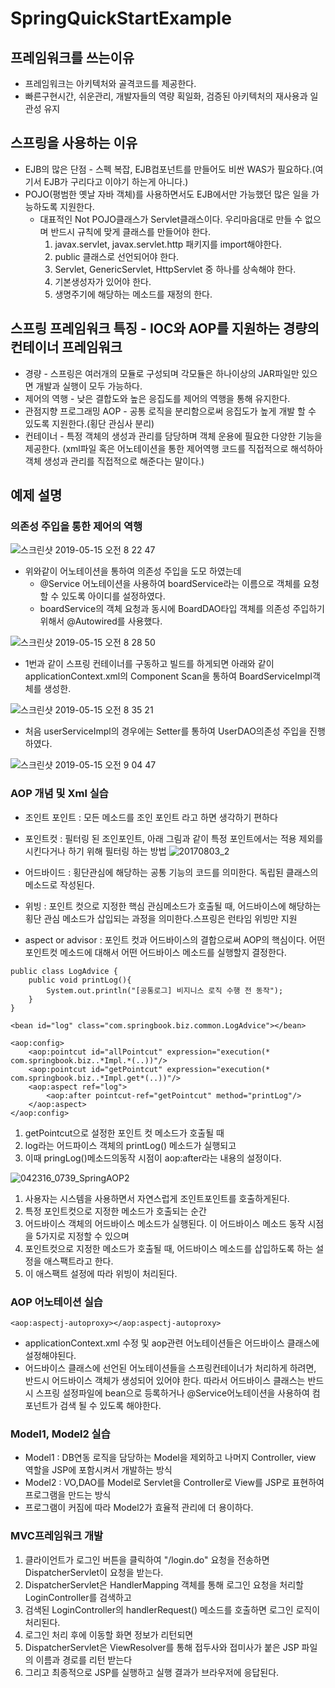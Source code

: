 # SpringQuickStartExample

## 프레임워크를 쓰는이유
* 프레임워크는 아키텍처와 골격코드를 제공한다.
* 빠른구현시간, 쉬운관리, 개발자들의 역량 획일화, 검증된 아키텍처의 재사용과 일관성 유지

## 스프링을 사용하는 이유
* EJB의 많은 단점 - 스펙 복잡, EJB컴포넌트를 만들어도 비싼 WAS가 필요하다.(여기서 EJB가 구리다고 이야기 하는게 아니다.)
* POJO(평범한 옛날 자바 객체)를 사용하면서도 EJB에서만 가능했던 많은 일을 가능하도록 지원한다.
    * 대표적인 Not POJO클래스가 Servlet클래스이다. 우리마음대로 만들 수 없으며 반드시 규칙에 맞게 클래스를 만들어야 한다.
        1. javax.servlet, javax.servlet.http 패키지를 import해야한다.
        2. public 클래스로 선언되어야 한다.
        3. Servlet, GenericServlet, HttpServlet 중 하나를 상속해야 한다.
        4. 기본생성자가 있어야 한다.
        5. 생명주기에 해당하는 메소드를 재정의 한다.

## 스프링 프레임워크 특징 - IOC와 AOP를 지원하는 경량의 컨테이너 프레임워크
* 경량 - 스프링은 여러개의 모듈로 구성되며 각모듈은 하나이상의 JAR파일만 있으면 개발과 실행이 모두 가능하다.
* 제어의 역행 - 낮은 결합도와 높은 응집도를 제어의 역행을 통해 유지한다.
* 관점지향 프로그래밍 AOP - 공통 로직을 분리함으로써 응집도가 높게 개발 할 수 있도록 지원한다.(횡단 관심사 분리)
* 컨테이너 - 특정 객체의 생성과 관리를 담당하며 객체 운용에 필요한 다양한 기능을 제공한다. (xml파일 혹은 어노테이션을 통한
제어역행 코드를 직접적으로 해석하아 객체 생성과 관리를 직접적으로 해준다는 말이다.)

## 예제 설명
### 의존성 주입을 통한 제어의 역행
![스크린샷 2019-05-15 오전 8 22 47](https://user-images.githubusercontent.com/24884819/57738488-adb11800-76ea-11e9-8c59-85a45496ecca.png)

* 위와같이 어노테이션을 통하여 의존성 주입을 도모 하였는데
    * @Service 어노테이션을 사용하여 boardService라는 이름으로 객체를 요청 할 수 있도록 아이디를 설정하였다.
    * boardService의 객체 요청과 동시에 BoardDAO타입 객체를 의존성 주입하기위해서 @Autowired를 사용했다.

![스크린샷 2019-05-15 오전 8 28 50](https://user-images.githubusercontent.com/24884819/57738708-8e66ba80-76eb-11e9-83d7-dea20c1b5cf6.png)

* 1번과 같이 스프링 컨테이너를 구동하고 빌드를 하게되면 아래와 같이 applicationContext.xml의 Component Scan을 통하여 BoardServiceImpl객체를 생성한. 

![스크린샷 2019-05-15 오전 8 35 21](https://user-images.githubusercontent.com/24884819/57738915-6af03f80-76ec-11e9-8f44-420a59502682.png)

* 처음 userServiceImpl의 경우에는 Setter를 통하여 UserDAO의존성 주입을 진행하였다.

![스크린샷 2019-05-15 오전 9 04 47](https://user-images.githubusercontent.com/24884819/57739984-a12fbe00-76f0-11e9-838e-0725e1df0c3e.png)

### AOP 개념 및 Xml 실습
* 조인트 포인트 : 모든 메소드를 조인 포인트 라고 하면 생각하기 편하다
* 포인트컷 : 필터링 된 조인포인트, 아래 그림과 같이 특정 포인트에서는 적용 제외를 시킨다거나 하기 위해 필터링 하는 방법 
![20170803_2](https://user-images.githubusercontent.com/24884819/57815169-49a55700-77b1-11e9-8fdb-057f10ae5480.jpg)

* 어드바이드 : 횡단관심에 해당하는 공통 기능의 코드를 의미한다. 독립된 클래스의 메소드로 작성된다.
* 위빙 : 포인트 컷으로 지정한 핵심 관심메소드가 호출될 때, 어드바이스에 해당하는 횡단 관심 메소드가 삽입되는 과정을 의미한다.스프링은 런타임 위빙만 지원
* aspect or advisor : 포인트 컷과 어드바이스의 결합으로써 AOP의 핵심이다. 어떤 포인트컷 메소드에 대해서 어떤 어드바이스 메소드를 실행할지 결정한다.

~~~
public class LogAdvice {
    public void printLog(){
        System.out.println("[공통로그] 비지니스 로직 수행 전 동작");
    }
}
~~~
~~~
<bean id="log" class="com.springbook.biz.common.LogAdvice"></bean>

<aop:config>
    <aop:pointcut id="allPointcut" expression="execution(* com.springbook.biz..*Impl.*(..))"/>
    <aop:pointcut id="getPointcut" expression="execution(* com.springbook.biz..*Impl.get*(..))"/>
    <aop:aspect ref="log">
        <aop:after pointcut-ref="getPointcut" method="printLog"/>
    </aop:aspect>
</aop:config>
~~~
1. getPointcut으로 설정한 포인트 컷 메소드가 호출될 때 
2. log라는 어드파이스 객체의 printLog() 메소드가 실행되고
3. 이때 pringLog()메소드의동작 시점이 aop:after라는 내용의 설정이다.  

![042316_0739_SpringAOP2](https://user-images.githubusercontent.com/24884819/57815670-4f03a100-77b3-11e9-9d25-4f60c78eed57.png)

1. 사용자는 시스템을 사용하면서 자연스럽게 조인트포인트를 호출하게된다.
2. 특정 포인트컷으로 지정한 메소드가 호출되는 순간
3. 어드바이스 객체의 어드바이스 메소드가 실행된다. 이 어드바이스 메소드 동작 시점을 5가지로 지정할 수 있으며
4. 포인트컷으로 지정한 메소드가 호출될 때, 어드바이스 메소드를 삽입하도록 하는 설정을 애스팩트라고 한다.
5. 이 애스팩트 설정에 따라 위빙이 처리된다.

### AOP 어노테이션 실습
~~~
<aop:aspectj-autoproxy></aop:aspectj-autoproxy>
~~~
* applicationContext.xml 수정 및 aop관련 어노테이션들은 어드바이스 클래스에 설정해야된다.
* 어드바이스 클래스에 선언된 어노테이션들을 스프링컨테이너가 처리하게 하려면, 반드시 어드바이스 객체가 생성되어 있어야 한다.
따라서 어드바이스 클래스는 반드시 스프링 설정파일에 bean으로 등록하거나 @Service어노테이션을 사용하여 컴포넌트가 검색 될 수 있도록 해야한다.

### Model1, Model2 실습 
* Model1 : DB연동 로직을 담당하는 Model을 제외하고 나머지 Controller, view 역할을 JSP에 포함시켜서 개발하는 방식
* Model2 : VO,DAO를 Model로 Servlet을 Controller로 View를 JSP로 표현하여 프로그램을 만드는 방식
* 프로그램이 커짐에 따라 Model2가 효율적 관리에 더 용이하다.

### MVC프레임워크 개발
1. 클라이언트가 로그인 버튼을 클릭하여 "/login.do" 요청을 전송하면 DispatcherServlet이 요청을 받는다.
2. DispatcherServlet은 HandlerMapping 객체를 통해 로그인 요청을 처리할 LoginController를 검색하고
3. 검색된 LoginController의 handlerRequest() 메소드를 호출하면 로그인 로직이 처리된다.
4. 로그인 처리 후에 이동할 화면 정보가 리턴되면
5. DispatcherServlet은 ViewResolver를 통해 접두사와 접미사가 붙은 JSP 파일의 이름과 경로를 리턴 받는다
6. 그리고 최종적으로 JSP를 실행하고 실행 결과가 브라우저에 응답된다.
